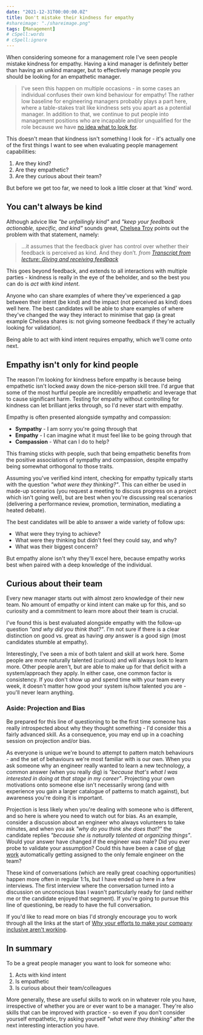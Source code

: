 ```yaml
---
date: "2021-12-31T00:00:00.0Z"
title: Don't mistake their kindness for empathy
#shareimage: "./shareimage.png"
tags: [Management]
# cSpell:words
# cSpell:ignore
---
```


When considering someone for a management role I've seen people mistake kindness for empathy. Having a kind manager is definitely better than having an unkind manager, but to effectively manage people you should be looking for an empathetic manager.

> I've seen this happen on multiple occasions - in some cases an individual confuses their own kind behaviour for empathy! The rather low baseline for engineering managers probably plays a part here, where a table-stakes trait like kindness sets you apart as a potential manager. In addition to that, we continue to put people into management positions who are incapable and/or unqualified for the role because we have [no idea what to look for](https://lethain.com/getting-to-yes/).

This doesn't mean that kindness isn't something I look for - it's actually one of the first things I want to see when evaluating people management capabilities:

1. Are they kind?
1. Are they empathetic?
1. Are they curious about their team?

But before we get too far, we need to look a little closer at that 'kind' word.

## You can't always be kind

Although advice like _"be unfailingly kind"_ and _"keep your feedback actionable, specific, and kind"_ sounds great, [Chelsea Troy](https://chelseatroy.com/) points out the problem with that statement, namely:

> ...it assumes that the feedback giver has control over whether their feedback is perceived as kind. And they don’t.
> _from [Transcript from lecture: Giving and receiving feedback](https://chelseatroy.com/2019/05/15/giving-and-receiving-feedback/)_

This goes beyond feedback, and extends to all interactions with multiple parties - kindness is really in the eye of the beholder, and so the best you can do is _act with kind intent_.

Anyone who can share examples of where they've experienced a gap between their intent (be kind) and the impact (not perceived as kind) does well here. The best candidates will be able to share examples of where they've changed the way they interact to minimise that gap (a great example Chelsea shares is: not giving someone feedback if they're actually looking for validation).

Being able to act with kind intent requires empathy, which we'll come onto next.

## Empathy isn't only for kind people

The reason I'm looking for kindness before empathy is because being empathetic isn't locked away down the nice-person skill tree. I'd argue that some of the most hurtful people are incredibly empathetic and leverage that to cause significant harm. Testing for empathy without controlling for kindness can let brilliant jerks through, so I'd never start with empathy.

Empathy is often presented alongside sympathy and compassion:

- **Sympathy** - I am sorry you're going through that
- **Empathy** - I can imagine what it must feel like to be going through that
- **Compassion** - What can I do to help?

This framing sticks with people, such that being empathetic benefits from the positive associations of sympathy and compassion, despite empathy being somewhat orthogonal to those traits.

Assuming you've verified kind intent, checking for empathy typically starts with the question _"what were they thinking?"_. This can either be used in made-up scenarios (you request a meeting to discuss progress on a project which isn't going well), but are best when you're discussing real scenarios (delivering a performance review, promotion, termination, mediating a heated debate).

The best candidates will be able to answer a wide variety of follow ups:

- What were they trying to achieve?
- What were they thinking but didn't feel they could say, and why?
- What was their biggest concern?

But empathy alone isn't why they'll excel here, because empathy works best when paired with a deep knowledge of the individual.

## Curious about their team

Every new manager starts out with almost zero knowledge of their new team. No amount of empathy or kind intent can make up for this, and so curiosity and a commitment to learn more about their team is crucial.

I've found this is best evaluated alongside empathy with the follow-up question _"and why did you think that?"_. I'm not sure if there is a clear distinction on good vs. great as having _any_ answer is a good sign (most candidates stumble at empathy).

Interestingly, I've seen a mix of both talent and skill at work here. Some people are more naturally talented (curious) and will always look to learn more. Other people aren't, but are able to make up for that deficit with a system/approach they apply. In either case, one common factor is consistency. If you don't show up and spend time with your team every week, it doesn't matter how good your system is/how talented you are - you'll never learn anything.

### Aside: Projection and Bias

Be prepared for this line of questioning to be the first time someone has really introspected about why they thought something - I'd consider this a fairly advanced skill. As a consequence, you may end up in a coaching session on projection and/or bias.

As everyone is unique we're bound to attempt to pattern match behaviours - and the set of behaviours we're most familiar with is our own. When you ask someone why an engineer really wanted to learn a new technology, a common answer (when you really dig) is _"because that's what I was interested in doing at that stage in my career"_. Projecting your own motivations onto someone else isn't necessarily wrong (and with experience you gain a larger catalogue of patterns to match against), but awareness you're doing it is important.

Projection is less likely when you're dealing with someone who is different, and so here is where you need to watch out for bias. As an example, consider a discussion about an engineer who always volunteers to take minutes, and when you ask _"why do you think she does that?"_ the candidate replies _"because she is naturally talented at organizing things"_. Would your answer have changed if the engineer was male? Did you ever probe to validate your assumption? Could this have been a case of [glue work](https://noidea.dog/glue) automatically getting assigned to the only female engineer on the team?

These kind of conversations (which are really great coaching opportunities) happen more often in regular 1:1s, but I have ended up here in a few interviews. The first interview where the conversation turned into a discussion on unconscious bias I wasn't particularly ready for (and neither me or the candidate enjoyed that segment). If you're going to pursue this line of questioning, be ready to have the full conversation.

If you'd like to read more on bias I'd strongly encourage you to work through all the links at the start of [Why your efforts to make your company inclusive aren't working](https://chelseatroy.com/2018/05/24/why-your-efforts-to-make-your-company-inclusive-arent-working/).

## In summary

To be a great people manager you want to look for someone who:

1. Acts with kind intent
1. Is empathetic
1. Is curious about their team/colleagues

More generally, these are useful skills to work on in whatever role you have, irrespective of whether you are or ever want to be a manager. They're also skills that can be improved with practice - so even if you don't consider yourself empathetic, try asking yourself _"what were they thinking"_ after the next interesting interaction you have.
